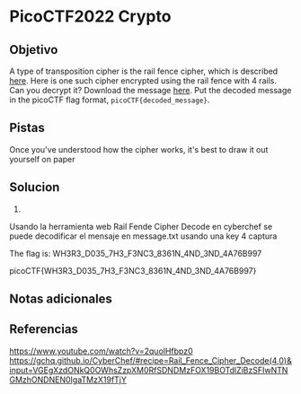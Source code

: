 # PicoCTF2022 Crypto
## Objetivo
A type of transposition cipher is the rail fence cipher, which is described [here](https://en.wikipedia.org/wiki/Rail_fence_cipher). Here is one such cipher encrypted using the rail fence with 4 rails. Can you decrypt it? Download the message [here](https://artifacts.picoctf.net/c/272/message.txt). Put the decoded message in the picoCTF flag format, `picoCTF{decoded_message}`.
## Pistas
Once you've understood how the cipher works, it's best to draw it out yourself on paper
## Solucion

1)
Usando la herramienta web Rail Fende Cipher Decode en cyberchef
se puede decodificar el mensaje en message.txt usando una key 4
	captura

The flag is: WH3R3_D035_7H3_F3NC3_8361N_4ND_3ND_4A76B997

picoCTF{WH3R3_D035_7H3_F3NC3_8361N_4ND_3ND_4A76B997}

## Notas adicionales
## Referencias 

https://www.youtube.com/watch?v=2quolHfbpz0
https://gchq.github.io/CyberChef/#recipe=Rail_Fence_Cipher_Decode(4,0)&input=VGEgXzdONkQ0OWhsZzpXM0RfSDNDMzFOX19BOTdlZiBzSFIwNTNGMzhONDNEN0IgaTMzX19fTjY
